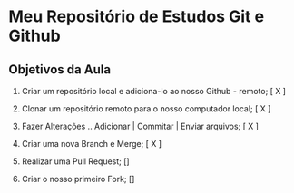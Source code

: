 # Meu Repositório de Estudos Git e Github

## Objetivos da Aula

1. Criar um repositório local e adiciona-lo ao nosso Github - remoto; [ X ]

2. Clonar um repositório remoto para o nosso computador local; [ X ]

3. Fazer Alterações .. Adicionar | Commitar | Enviar arquivos; [ X ]

4. Criar uma nova Branch e Merge; [ X ]

5. Realizar uma Pull Request; []

6. Criar o nosso primeiro Fork; []